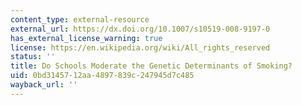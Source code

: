 ```yaml
---
content_type: external-resource
external_url: https://dx.doi.org/10.1007/s10519-008-9197-0
has_external_license_warning: true
license: https://en.wikipedia.org/wiki/All_rights_reserved
status: ''
title: Do Schools Moderate the Genetic Determinants of Smoking?
uid: 0bd31457-12aa-4897-839c-247945d7c485
wayback_url: ''
---
```

